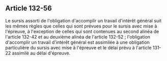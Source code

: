 Article 132-56
----
Le sursis assorti de l'obligation d'accomplir un travail d'intérêt général suit
les mêmes règles que celles qui sont prévues pour le sursis avec mise à
l'épreuve, à l'exception de celles qui sont contenues au second alinéa de
l'article 132-42 et au deuxième alinéa de l'article 132-52 ; l'obligation
d'accomplir un travail d'intérêt général est assimilée à une obligation
particulière du sursis avec mise à l'épreuve et le délai prévu à l'article
131-22 assimilé au délai d'épreuve.
